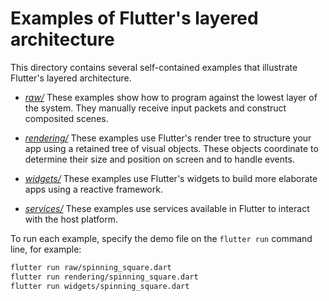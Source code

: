 # Examples of Flutter's layered architecture

This directory contains several self-contained examples that illustrate
Flutter's layered architecture.

- [*raw/*](raw/) These examples show how to program against the lowest layer of
  the system. They manually receive input packets and construct composited
  scenes.

- [*rendering/*](rendering/) These examples use Flutter's render tree to
  structure your app using a retained tree of visual objects. These objects
  coordinate to determine their size and position on screen and to handle
  events.

- [*widgets/*](widgets/) These examples use Flutter's widgets to build more
  elaborate apps using a reactive framework.

- [*services/*](services/) These examples use services available in Flutter to
  interact with the host platform.

To run each example, specify the demo file on the `flutter run` command line,
for example:

```sh
flutter run raw/spinning_square.dart
flutter run rendering/spinning_square.dart
flutter run widgets/spinning_square.dart
```
